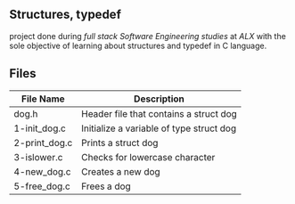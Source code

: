 Structures, typedef
---
project done during *full stack Software Engineering studies* at *ALX* with the sole objective of learning about structures and typedef in C language.

Files
---
File Name                |Description
-------------------------|-------------------
dog.h                    | Header file that contains a struct dog
1-init_dog.c             | Initialize a variable of type struct dog
2-print_dog.c            | Prints a struct dog
3-islower.c              | Checks for lowercase character 
4-new_dog.c              | Creates a new dog
5-free_dog.c             | Frees a dog
